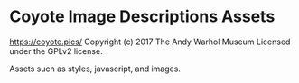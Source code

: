 # Coyote Image Descriptions Assets #
https://coyote.pics/
Copyright (c) 2017 The Andy Warhol Museum
Licensed under the GPLv2 license.

Assets such as styles, javascript, and images.